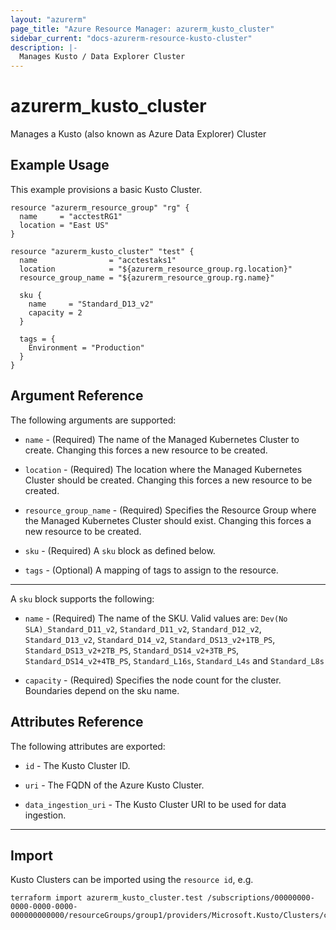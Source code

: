 ```yaml
---
layout: "azurerm"
page_title: "Azure Resource Manager: azurerm_kusto_cluster"
sidebar_current: "docs-azurerm-resource-kusto-cluster"
description: |-
  Manages Kusto / Data Explorer Cluster
---
```


# azurerm_kusto_cluster

Manages a Kusto (also known as Azure Data Explorer) Cluster

## Example Usage

This example provisions a basic Kusto Cluster.

```hcl
resource "azurerm_resource_group" "rg" {
  name     = "acctestRG1"
  location = "East US"
}

resource "azurerm_kusto_cluster" "test" {
  name                = "acctestaks1"
  location            = "${azurerm_resource_group.rg.location}"
  resource_group_name = "${azurerm_resource_group.rg.name}"
  
  sku {
    name     = "Standard_D13_v2"
    capacity = 2
  }

  tags = {
    Environment = "Production"
  }
}
```

## Argument Reference

The following arguments are supported:

* `name` - (Required) The name of the Managed Kubernetes Cluster to create. Changing this forces a new resource to be created.

* `location` - (Required) The location where the Managed Kubernetes Cluster should be created. Changing this forces a new resource to be created.

* `resource_group_name` - (Required) Specifies the Resource Group where the Managed Kubernetes Cluster should exist. Changing this forces a new resource to be created.

* `sku` - (Required) A `sku` block as defined below.

* `tags` - (Optional) A mapping of tags to assign to the resource.

---

A `sku` block supports the following:

* `name` - (Required) The name of the SKU. Valid values are: `Dev(No SLA)_Standard_D11_v2`, `Standard_D11_v2`, `Standard_D12_v2`, `Standard_D13_v2`, `Standard_D14_v2`, `Standard_DS13_v2+1TB_PS`, `Standard_DS13_v2+2TB_PS`, `Standard_DS14_v2+3TB_PS`, `Standard_DS14_v2+4TB_PS`, `Standard_L16s`, `Standard_L4s` and `Standard_L8s`

* `capacity` - (Required) Specifies the node count for the cluster. Boundaries depend on the sku name.


## Attributes Reference

The following attributes are exported:

* `id` - The Kusto Cluster ID.

* `uri` - The FQDN of the Azure Kusto Cluster.

* `data_ingestion_uri` - The Kusto Cluster URI to be used for data ingestion.

---

## Import

Kusto Clusters can be imported using the `resource id`, e.g.

```shell
terraform import azurerm_kusto_cluster.test /subscriptions/00000000-0000-0000-0000-000000000000/resourceGroups/group1/providers/Microsoft.Kusto/Clusters/cluster1
```

